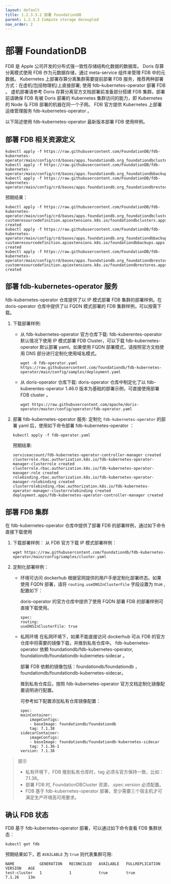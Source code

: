 ```yaml
---
layout: default
title: 1.2.3.3.2 部署 FoundationDB
parent: 1.2.3.3 Compute storage decoupled
nav_order: 2
---
```


# 部署 FoundationDB
FDB 是 Apple 公司开发的分布式强一致性存储结构化数据的数据库。 Doris 存算分离模式使用 FDB 作为元数据存储，通过 meta-service 组件来管理 FDB 中的元数据。 Kubernetes 上部署存算分离集群需要提前部署 FDB 服务，推荐两种部署方式：在虚机(包括物理机)上直接部署; 使用 fdb-kubernetes-operator 部署 FDB 。 虚机部署请参考 Doris 存算分离官方文档部署前准备部分搭建 FDB 集群。部署前请确保 FDB 有被 Doris 部署的 Kubernetes 集群访问的能力，即 Kubernetes 的 Node 与 FDB 部署的机器在同一个子网。 FDB 官方提供 Kubernetes 上部署运维管理服务 fdb-kubernetes-operator 。

以下简述使用 fdb-kubernetes-operator 最新版本部署 FDB 使用样例。

## 部署 FDB 相关资源定义

```shell
kubectl apply -f https://raw.githubusercontent.com/FoundationDB/fdb-kubernetes-operator/main/config/crd/bases/apps.foundationdb.org_foundationdbclusters.yaml
kubectl apply -f https://raw.githubusercontent.com/FoundationDB/fdb-kubernetes-operator/main/config/crd/bases/apps.foundationdb.org_foundationdbbackups.yaml
kubectl apply -f https://raw.githubusercontent.com/FoundationDB/fdb-kubernetes-operator/main/config/crd/bases/apps.foundationdb.org_foundationdbrestores.yaml
```

预期结果：

```shell
kubectl apply -f https://raw.githubusercontent.com/FoundationDB/fdb-kubernetes-operator/main/config/crd/bases/apps.foundationdb.org_foundationdbclusters.yaml
customresourcedefinition.apiextensions.k8s.io/foundationdbclusters.apps.foundationdb.org created
kubectl apply -f https://raw.githubusercontent.com/FoundationDB/fdb-kubernetes-operator/main/config/crd/bases/apps.foundationdb.org_foundationdbbackups.yaml
customresourcedefinition.apiextensions.k8s.io/foundationdbbackups.apps.foundationdb.org created
kubectl apply -f https://raw.githubusercontent.com/FoundationDB/fdb-kubernetes-operator/main/config/crd/bases/apps.foundationdb.org_foundationdbrestores.yaml
customresourcedefinition.apiextensions.k8s.io/foundationdbrestores.apps.foundationdb.org created
```

## 部署 fdb-kubernetes-operator 服务
fdb-kubernetes-operator 仓库提供了以 IP 模式部署 FDB 集群的部署样例。在 doris-operator 仓库中提供了以 FQDN 模式部署的 FDB 集群样例，可以按需下载。

1. 下载部署样例:
    * 从 fdb-kubernetes-operator 官方仓库下载:
        fdb-kuberentes-operator 默认情况下使用 IP 模式部署 FDB Cluster，可以下载 fdb-kubernetes-operator 默认部署 yaml。如果使用 FQDN 部署模式，请按照官方文档使用 DNS 部分进行定制化使用域名模式。

        ```shell
        wget -O fdb-operator.yaml https://raw.githubusercontent.com/foundationdb/fdb-kubernetes-operator/main/config/samples/deployment.yaml
        ```

    * 从 doris-operator 仓库下载:
        doris-operator 仓库中制定化了以 fdb-kuberentes-operator 1.46.0 版本为基础的部署示例，可直接使用部署 FDB cluster 。

        ```shell
        wget https://raw.githubusercontent.com/apache/doris-operator/master/config/operator/fdb-operator.yaml
        ```
2. 部署 fdb-kubernetes-operator 服务:
    定制化 `fdb-kubernetes-operator` 的部署 yaml 后，使用如下命令部署 fdb-kubernetes-operator ：

    ```shell
    kubectl apply -f fdb-operator.yaml
    ```

    预期结果:

    ```shell
    serviceaccount/fdb-kubernetes-operator-controller-manager created
    clusterrole.rbac.authorization.k8s.io/fdb-kubernetes-operator-manager-clusterrole created
    clusterrole.rbac.authorization.k8s.io/fdb-kubernetes-operator-manager-role created
    rolebinding.rbac.authorization.k8s.io/fdb-kubernetes-operator-manager-rolebinding created
    clusterrolebinding.rbac.authorization.k8s.io/fdb-kubernetes-operator-manager-clusterrolebinding created
    deployment.apps/fdb-kubernetes-operator-controller-manager created
    ```

## 部署 FDB 集群
在 fdb-kubernetes-operator 仓库中提供了部署 FDB 的部署样例，通过如下命令直接下载使用
1. 下载部署样例：
    从 FDB 官方下载 IP 模式部署样例：

    ```shell
    wget https://raw.githubusercontent.com/foundationdb/fdb-kubernetes-operator/main/config/samples/cluster.yaml
    ```
2. 定制化部署样例：
    * 环境可访问 dockerhub
        根据官网提供的用户手册定制化部署终态。如果使用 FQDN 部署，请将 `routing.useDNSInClusterFile` 字段设置为 true ,配置如下：

        doris-operator 的官方仓库中提供了使用 FQDN 部署 FDB 的部署样例可直接下载使用。

        ```shell
        spec:
        routing:
        useDNSInClusterFile: true
        ```
    * 私网环境
        在私网环境下，如果不能直接访问 dockerhub 可从 FDB 的官方仓库中将需要的镜像下载，并推到私有仓库中。 fdb-kubernetes-operator 依赖 foundationdb/fdb-kubernetes-operator, foundationdb/foundationdb-kubernetes-sidecar 。

        部署 FDB 依赖的镜像包括：foundationdb/foundationdb ， foundationdb/foundationdb-kubernetes-sidecar。

        推到私有仓库后，按照 fdb-kubernetes-operator 官方文档定制化镜像配置说明进行配置。

        可参考如下配置添加私有仓库镜像配置：

        ```shell
        spec:
        mainContainer:
            imageConfigs:
            - baseImage: foundationdb/foundationdb
            tag: 7.1.38
        sidecarContainer:
            imageConfigs:
            - baseImage: foundationdb/foundationdb-kubernetes-sidecar
            tag: 7.1.36-1
        version: 7.1.38
        ```

> 提示
> 
> * 私有环境下，FDB 推到私有仓库时，tag 必须与官方保持一致，比如：7.1.38。
> * 部署 FDB 时, FoundationDBCluster 资源，.spec.version 必须配置。
> * FDB 基于 fdb-kubernetes-operator 部署，至少需要三个宿主机才可满足生产环境高可用要求。

## 确认 FDB 状态
FDB 基于 fdb-kubernetes-operator 部署，可以通过如下命令查看 FDB 集群状态：

```shell
kubectl get fdb
```

预期结果如下，若 `AVAILABLE` 为 `true` 则代表集群可用:

```shell
NAME           GENERATION   RECONCILED   AVAILABLE   FULLREPLICATION   VERSION   AGE
test-cluster   1            1            true        true              7.1.26    13m
```